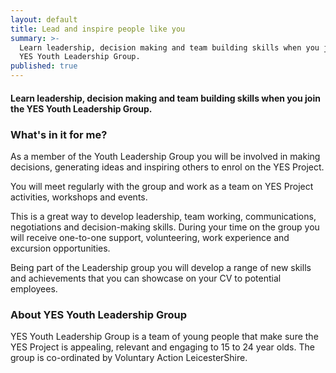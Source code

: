 ```yaml
---
layout: default
title: Lead and inspire people like you
summary: >-
  Learn leadership, decision making and team building skills when you join the
  YES Youth Leadership Group.
published: true
---
```


#### Learn leadership, decision making and team building skills when you join the YES Youth Leadership Group.

### What's in it for me?

As a member of the Youth Leadership Group you will be involved in making decisions, generating ideas and inspiring others to enrol on the YES Project.

You will meet regularly with the group and work as a team on YES Project activities, workshops and events.

This is a great way to develop leadership, team working, communications, negotiations and decision-making skills.
During your time on the group you will receive one-to-one support, volunteering, work experience and excursion opportunities. 

Being part of the Leadership group you will develop a range of new skills and achievements that you can showcase on your CV to potential employees.

### About YES Youth Leadership Group
YES Youth Leadership Group is a team of young people that make sure the YES Project is appealing, relevant and engaging to 15 to 24 year olds.  The group is co-ordinated by Voluntary Action LeicesterShire.